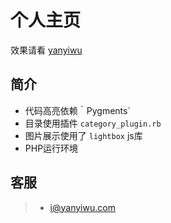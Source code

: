 # 个人主页

效果请看 [yanyiwu]

## 简介

+ 代码高亮依赖｀Pygments` 
+ 目录使用插件 `category_plugin.rb` 
+ 图片展示使用了 `lightbox` js库
+ PHP运行环境

## 客服

> - i@yanyiwu.com

[yanyiwu]:http://yanyiwu.com
